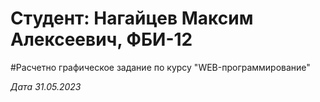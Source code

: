 # Студент: Нагайцев Максим Алексеевич, ФБИ-12

#Расчетно графическое задание по курсу "WEB-программирование"

*Дата 31.05.2023*
